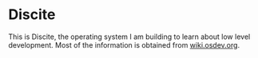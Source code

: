 # Discite
This is Discite, the operating system I am building to learn about low level development.
Most of the information is obtained from [wiki.osdev.org](wiki.osdev.org).
